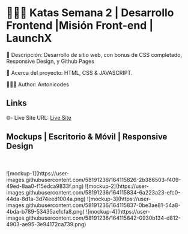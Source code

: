 # 👨🏻‍🎓 Katas Semana 2 | Desarrollo Frontend |Misión Front-end | LaunchX

  📖 Descripción: Desarrollo de sitio web, con bonus de CSS completado, Responsive Design, y Github Pages

🧪 Acerca del proyecto:  HTML, CSS & JAVASCRIPT.

👨🏻‍🔬 Author: Antonicodes

## Links

🌐- Live Site URL: [Live Site](https://antoni-codes.github.io/LaunchX-Semana_2-Katas-EmmanuelAHernandezP/)


## Mockups | Escritorio & Móvil | Responsive Design
<br>
<br>
![mockup-1](https://user-images.githubusercontent.com/58191236/164115826-2b386503-f409-49ed-8aa0-f15edca9833f.png)
![mockup-2](https://user-images.githubusercontent.com/58191236/164115834-6a223a23-efc0-44da-8d1a-3d74eed1004a.png)
![mockup-3](https://user-images.githubusercontent.com/58191236/164115837-0be3ae81-54a8-4bda-b789-53435ae1cfa8.png)
![mockup-4](https://user-images.githubusercontent.com/58191236/164115842-0930b134-d812-4903-ae95-3e94172ca739.png)
